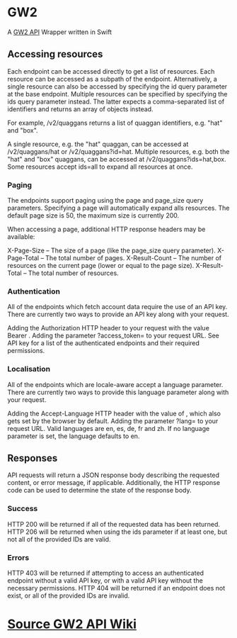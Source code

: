 # GW2

A [GW2 API](https://wiki.guildwars2.com/wiki/API:2) Wrapper written in Swift


## Accessing resources

Each endpoint can be accessed directly to get a list of resources. Each resource can be accessed as a subpath of the endpoint. Alternatively, a single resource can also be accessed by specifying the id query parameter at the base endpoint. Multiple resources can be specified by specifying the ids query parameter instead. The latter expects a comma-separated list of identifiers and returns an array of objects instead.

For example, /v2/quaggans returns a list of quaggan identifiers, e.g. "hat" and "box".

A single resource, e.g. the "hat" quaggan, can be accessed at /v2/quaggans/hat or /v2/quaggans?id=hat.
Multiple resources, e.g. both the "hat" and "box" quaggans, can be accessed at /v2/quaggans?ids=hat,box.
Some resources accept ids=all to expand all resources at once.

### Paging

The endpoints support paging using the page and page_size query parameters. Specifying a page will automatically expand alls resources. The default page size is 50, the maximum size is currently 200.

When accessing a page, additional HTTP response headers may be available:

X-Page-Size – The size of a page (like the page_size query parameter).
X-Page-Total – The total number of pages.
X-Result-Count – The number of resources on the current page (lower or equal to the page size).
X-Result-Total – The total number of resources.

### Authentication

All of the endpoints which fetch account data require the use of an API key. There are currently two ways to provide an API key along with your request.

Adding the Authorization HTTP header to your request with the value Bearer <API key>.
Adding the parameter ?access_token=<API key> to your request URL.
See API key for a list of the authenticated endpoints and their required permissions.

### Localisation

All of the endpoints which are locale-aware accept a language parameter. There are currently two ways to provide this language parameter along with your request.

Adding the Accept-Language HTTP header with the value of <language>, which also gets set by the browser by default.
Adding the parameter ?lang=<language> to your request URL.
Valid languages are en, es, de, fr and zh. If no language parameter is set, the language defaults to en.
  
## Responses

API requests will return a JSON response body describing the requested content, or error message, if applicable. Additionally, the HTTP response code can be used to determine the state of the response body.

### Success

HTTP 200 will be returned if all of the requested data has been returned.
HTTP 206 will be returned when using the ids parameter if at least one, but not all of the provided IDs are valid.

### Errors

HTTP 403 will be returned if attempting to access an authenticated endpoint without a valid API key, or with a valid API key without the necessary permissions.
HTTP 404 will be returned if an endpoint does not exist, or all of the provided IDs are invalid.


# [Source GW2 API Wiki](https://wiki.guildwars2.com/wiki/API:2)
